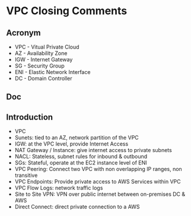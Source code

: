 # VPC Closing Comments

## Acronym
* VPC - Vitual Private Cloud
* AZ - Availability Zone
* IGW - Internet Gateway
* SG - Security Group
* ENI - Elastic Network Interface
* DC - Domain Controller

## Doc

## Introduction
* VPC
* Sunets: tied to an AZ, network partition of the VPC
* IGW: at the VPC level, provide Internet Access
* NAT Gateway / Instance: give internet access to private subnets
* NACL: Stateless, subnet rules for inbound & outbound
* SGs: Stateful, operate at the EC2 instance level of ENI
* VPC Peering: Connect two VPC with non overlapping IP ranges, non transitive
* VPC Endpoints: Provide private access to AWS Services within VPC
* VPC Flow Logs: network traffic logs
* Site to Site VPN: VPN over public internet between on-premises DC & AWS
* Direct Connect: direct private connection to a AWS  
